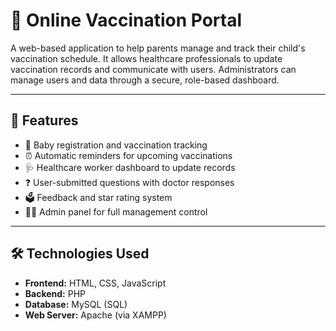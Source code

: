 # 💉 Online Vaccination Portal

A web-based application to help parents manage and track their child's vaccination schedule. It allows healthcare professionals to update vaccination records and communicate with users. Administrators can manage users and data through a secure, role-based dashboard.

---

## 🌟 Features

- 🧒 Baby registration and vaccination tracking
- ⏰ Automatic reminders for upcoming vaccinations
- 🩺 Healthcare worker dashboard to update records
- ❓ User-submitted questions with doctor responses
- 🗳️ Feedback and star rating system
- 🧑‍💻 Admin panel for full management control

---

## 🛠️ Technologies Used

- **Frontend:** HTML, CSS, JavaScript  
- **Backend:** PHP  
- **Database:** MySQL (SQL)  
- **Web Server:** Apache (via XAMPP)
